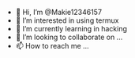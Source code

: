 - 👋 Hi, I’m @Makie12346157
- 👀 I’m interested in using termux 
- 🌱 I’m currently learning in hacking
- 💞️ I’m looking to collaborate on ...
- 📫 How to reach me ...

<!---
Makie12346157/Makie12346157 is a ✨ special ✨ repository because its `README.md` (this file) appears on your GitHub profile.
You can click the Preview link to take a look at your changes.
--->
